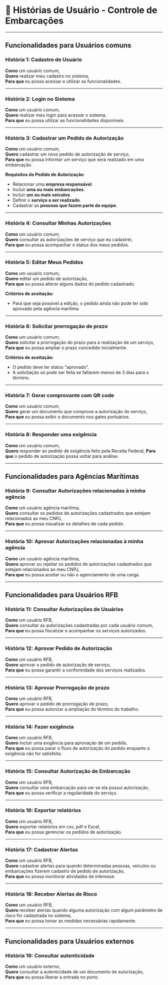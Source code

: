 # 📖 Histórias de Usuário - Controle de Embarcações

---

## Funcionalidades para Usuários comuns

### História 1: Cadastro de Usuário
**Como** um usuário comum,  
**Quero** realizar meu cadastro no sistema,  
**Para que** eu possa acessar e utilizar as funcionalidades.

---

### História 2: Login no Sistema
**Como** um usuário comum,  
**Quero** realizar meu login para acessar o sistema,  
**Para que** eu possa utilizar as funcionalidades disponíveis.

---

### História 3: Cadastrar um Pedido de Autorização
**Como** um usuário comum,  
**Quero** cadastrar um novo pedido de autorização de serviço,  
**Para que** eu possa informar um serviço que será realizado em uma embarcação.

**Requisitos do Pedido de Autorização**:
- Relacionar uma **empresa responsável**.
- Incluir **uma ou mais embarcações**.
- Incluir **um ou mais veículos**.
- Definir o **serviço a ser realizado**.
- Cadastrar as **pessoas que fazem parte da equipe**.

---

### História 4: Consultar Minhas Autorizações
**Como** um usuário comum,  
**Quero** consultar as autorizações de serviço que eu cadastrei,  
**Para que** eu possa acompanhar o status dos meus pedidos.

---

### História 5: Editar Meus Pedidos
**Como** um usuário comum,  
**Quero** editar um pedido de autorização,  
**Para que** eu possa alterar alguns dados do pedido cadastrado.

**Critérios de aceitação:**
- Para que seja possível a edição, o pedido ainda não pode ter sido aprovado pela agência marítima

---

### História 6: Solicitar prorrogação de prazo
**Como** um usuário comum,  
**Quero** solicitar a prorrogação do prazo para a realização de um serviço,  
**Para que** eu possa ampliar o prazo concedido inicialmente.

**Critérios de aceitação:**
- O pedido deve ter status "aprovado".
- A solicitação só pode ser feita se faltarem menos de 3 dias para o término.

---

### História 7: Gerar comprovante com QR code
**Como** um usuário comum,  
**Quero** gerar um documento que comprove a autorização do serviço,  
**Para que** eu possa exibir o documento nos gates portuários.

---

### História 8: Responder uma exigência
**Como** um usuário comum,  
**Quero** responder ao pedido de exigência feito pela Receita Federal,
**Para que** o pedido de autorização possa voltar para análise.

---

## Funcionalidades para Agências Marítimas

### História 9: Consultar Autorizações relacionadas à minha agência
**Como** um usuário agência marítima,  
**Quero** consultar os pedidos de autorizações cadastrados que estejam relacionados ao meu CNPJ,  
**Para que** eu possa visualizar os detalhes de cada pedido.

---

### História 10: Aprovar Autorizações relacionadas à minha agência
**Como** um usuário agência marítima,  
**Quero** aprovar ou rejeitar os pedidos de autorizações cadastrados que estejam relacionados ao meu CNPJ,  
**Para que** eu possa aceitar ou não o agenciamento de uma carga.

---

## Funcionalidades para Usuários RFB

### História 11: Consultar Autorizações de Usuários
**Como** um usuário RFB,  
**Quero** consultar as autorizações cadastradas por cada usuário comum,  
**Para que** eu possa fiscalizar e acompanhar os serviços autorizados.

---

### História 12: Aprovar Pedido de Autorização
**Como** um usuário RFB,  
**Quero** aprovar o pedido de autorização de serviço,  
**Para que** eu possa garantir a conformidade dos serviços realizados.

---

### História 13: Aprovar Prorrogação de prazo
**Como** um usuário RFB,  
**Quero** aprovar o pedido de prorrogação de prazo,  
**Para que** eu possa autorizar a ampliação do término do trabalho.

---

### História 14: Fazer exigência
**Como** um usuário RFB,  
**Quero** incluir uma exigência para aprovação de um pedido,  
**Para que** eu possa parar o fluxo de autorização do pedido enquanto a exigência não for satisfeita.

---

### História 15: Consultar Autorização de Embarcação
**Como** um usuário RFB,  
**Quero** consultar uma embarcação para ver se ela possui autorização,  
**Para que** eu possa verificar a regularidade do serviço.

---

### História 16: Exportar relatórios
**Como** um usuário RFB,  
**Quero** exportar relatórios em csv, pdf e Excel,  
**Para que** eu possa gerenciar os pedidos de autorização.

---

### História 17: Cadastrar Alertas
**Como** um usuário RFB,  
**Quero** cadastrar alertas para quando determinadas pessoas, veículos ou embarcações fizerem cadastro de pedido de autorização,  
**Para que** eu possa monitorar atividades de interesse.

---

### História 18: Receber Alertas de Risco
**Como** um usuário RFB,  
**Quero** receber alertas quando alguma autorização com algum parâmetro de risco for cadastrada no sistema,  
**Para que** eu possa tomar as medidas necessárias rapidamente.

---

## Funcionalidades para Usuários externos

### História 19: Consultar autenticidade
**Como** um usuário externo,  
**Quero** consultar a autenticidade de um documento de autorização,  
**Para que** eu possa liberar a entrada no porto.
